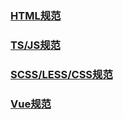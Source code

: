 ### [HTML规范](/standard/basic/html.md)
### [TS/JS规范](/standard/basic/script.md)
### [SCSS/LESS/CSS规范](/standard/basic/style.md)
### [Vue规范](/standard/basic/vue.md)